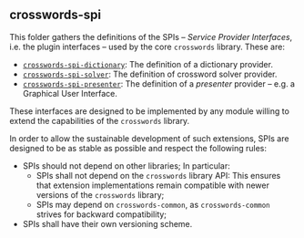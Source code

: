 <!--
SPDX-FileCopyrightText: 2023 Antoine Belvire
SPDX-License-Identifier: GPL-3.0-or-later
-->

## crosswords-spi

This folder gathers the definitions of the SPIs – _Service Provider Interfaces_, i.e. the plugin
interfaces – used by the core `crosswords` library. These are:

* [`crosswords-spi-dictionary`](crosswords-spi-dictionary): The definition of a dictionary
  provider.
* [`crosswords-spi-solver`](crosswords-spi-solver): The definition of crossword solver
  provider.
* [`crosswords-spi-presenter`](crosswords-spi-presenter): The definition of a _presenter_
  provider – e.g. a Graphical User Interface.

These interfaces are designed to be implemented by any module willing to extend the capabilities of
the `crosswords` library.

In order to allow the sustainable development of such extensions, SPIs are designed to be as
stable as possible and respect the following rules:

* SPIs should not depend on other libraries; In particular:
    * SPIs shall not depend on the `crosswords` library API: This ensures that extension
      implementations remain compatible with newer versions of the `crosswords` library;
    * SPIs may depend on `crosswords-common`, as `crosswords-common` strives for backward
      compatibility;
* SPIs shall have their own versioning scheme.